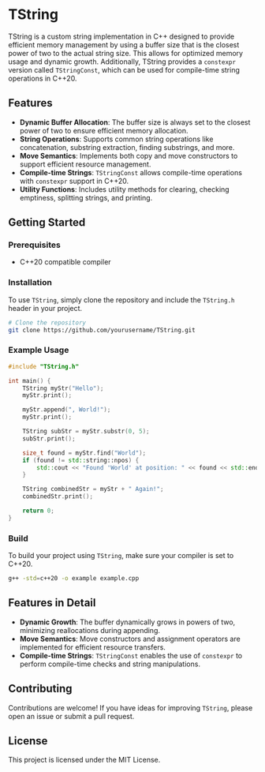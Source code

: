 # TString

TString is a custom string implementation in C++ designed to provide efficient memory management by using a buffer size that is the closest power of two to the actual string size. This allows for optimized memory usage and dynamic growth. Additionally, TString provides a `constexpr` version called `TStringConst`, which can be used for compile-time string operations in C++20.

## Features

- **Dynamic Buffer Allocation**: The buffer size is always set to the closest power of two to ensure efficient memory allocation.
- **String Operations**: Supports common string operations like concatenation, substring extraction, finding substrings, and more.
- **Move Semantics**: Implements both copy and move constructors to support efficient resource management.
- **Compile-time Strings**: `TStringConst` allows compile-time operations with `constexpr` support in C++20.
- **Utility Functions**: Includes utility methods for clearing, checking emptiness, splitting strings, and printing.

## Getting Started

### Prerequisites

- C++20 compatible compiler

### Installation

To use `TString`, simply clone the repository and include the `TString.h` header in your project.

```sh
# Clone the repository
git clone https://github.com/yourusername/TString.git
```

### Example Usage

```cpp
#include "TString.h"

int main() {
    TString myStr("Hello");
    myStr.print();

    myStr.append(", World!");
    myStr.print();

    TString subStr = myStr.substr(0, 5);
    subStr.print();

    size_t found = myStr.find("World");
    if (found != std::string::npos) {
        std::cout << "Found 'World' at position: " << found << std::endl;
    }

    TString combinedStr = myStr + " Again!";
    combinedStr.print();

    return 0;
}
```

### Build

To build your project using `TString`, make sure your compiler is set to C++20.

```sh
g++ -std=c++20 -o example example.cpp
```

## Features in Detail

- **Dynamic Growth**: The buffer dynamically grows in powers of two, minimizing reallocations during appending.
- **Move Semantics**: Move constructors and assignment operators are implemented for efficient resource transfers.
- **Compile-time Strings**: `TStringConst` enables the use of `constexpr` to perform compile-time checks and string manipulations.

## Contributing

Contributions are welcome! If you have ideas for improving `TString`, please open an issue or submit a pull request.

## License

This project is licensed under the MIT License.


